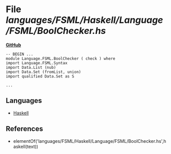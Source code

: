 # File _languages/FSML/Haskell/Language/FSML/BoolChecker.hs_
**[GitHub](https://github.com/softlang/yas/blob/master/languages/FSML/Haskell/Language/FSML/BoolChecker.hs)**
```
-- BEGIN ...
module Language.FSML.BoolChecker ( check ) where
import Language.FSML.Syntax
import Data.List (nub)
import Data.Set (fromList, union)
import qualified Data.Set as S

...
```

## Languages
* [Haskell](../languages/Haskell.md)

## References
* elementOf('languages/FSML/Haskell/Language/FSML/BoolChecker.hs',haskell(text))
